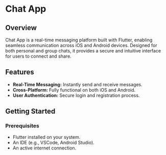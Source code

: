 # Chat App

## Overview
Chat App is a real-time messaging platform built with Flutter, enabling seamless communication across iOS and Android devices. Designed for both personal and group chats, it provides a secure and intuitive interface for users to connect and share.

## Features
- **Real-Time Messaging:** Instantly send and receive messages.
- **Cross-Platform:** Fully functional on both iOS and Android.
- **User Authentication:** Secure login and registration process.

## Getting Started

### Prerequisites
- Flutter installed on your system.
- An IDE (e.g., VSCode, Android Studio).
- An active internet connection.
